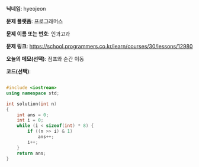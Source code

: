 **닉네임**: hyeojeon

**문제 플랫폼**: 프로그래머스

**문제 이름 또는 번호**: 인과고과

**문제 링크**: https://school.programmers.co.kr/learn/courses/30/lessons/12980

**오늘의 메모(선택)**: 점프와 순간 이동

**코드(선택)**:

```cpp

#include <iostream>
using namespace std;

int solution(int n)
{
    int ans = 0;
    int i = 0;
    while (i < sizeof(int) * 8) {
        if ((n >> i) & 1)
            ans++;
        i++;
    }
    return ans;
}

```
